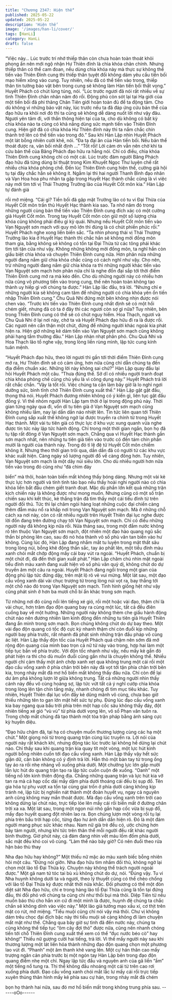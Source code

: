 ```yaml
---
title: "Chương 2347: Hiện thế"
published: 2025-05-22
updated: 2025-05-22
description: 'Hiện thế'
image: '/images/han-li/cover/'
tags: [HanLi]
category: HanLi
draft: false
---
```


“Việc này… Lúc trước trí nhớ thiếp thân còn chưa hoàn toàn thoát
khỏi phong ấn nên mới ngộ nhận Hư Thiên đỉnh là chìa khóa
chân chính. Nhưng thiếp thân có thể cam đoan, nếu dùng chìa
khóa này mà thực sự không thể tiến vào Thiên Đỉnh cung thì thiếp
thân tuyệt đối không dám yêu cầu tiền bối mạo hiểm xông vào
cung. Tuy nhiên, nếu đã có thể tiến vào trong, thiếp thân tin tưởng
bảo vật bên trong cung sẽ không làm Hàn tiền bối thất vọng.”
Huyết Phách có chút lúng túng, nói.
“Lúc trước ngươi đã nói rất nhiều về sự tình Thiên Đỉnh chân
nhân năm đó rồi. Động phủ còn sót lại tại Hạ giới của một tiền bối
đã phi thăng Chân Tiên giới hoàn toàn đủ để ta động tâm. Cho dù
không vì những bảo vật này, lúc trước nếu ta đã đáp ứng cứu bản
thể của đạo hữu ra khỏi nơi đó thì ta cũng sẽ không dễ dàng nuốt
lời như vậy đâu. Ngươi yên tâm đi, với thần thông hiện tại của ta,
cho dù không có bất kỳ chìa khóa nào ta cũng có khả năng dùng
sức mạnh tiến vào Thiên Đỉnh cung. Hiện giờ đã có chìa khóa Hư
Thiên đỉnh này thì ta nắm chắc chín thành trở lên có thể tiến vào
trong đó.” Sau khi Hàn Lập nhìn Huyết Phách một lát bỗng nhiên
cười khẽ, nói.
“Đa tạ đại ân của Hàn tiền bối. Nếu bản thể thoát được ra, vãn bối
nhất định …”
“Tốt rồi! Lời cảm ơn vẫn nên chờ khi ta cứu bản thể của Băng
Phách đạo hữu ra hẵng nói. Chỉ có điều, chìa khóa Thiên Đỉnh
cung không chỉ có một cái. Lúc trước đám người Băng Phách đạo
hữu đã từng dùng bí thuật trong Kim Khuyết Ngọc Thư luyện chế
rất nhiều chìa khóa phỏng chế. Đến lúc Thiên Đỉnh cung hiện thế,
cường giả hội tụ tại đây chắc hẳn sẽ không ít. Ngẫm lại thì hai
người Thanh Bình đạo nhân và Vạn Hoa hoa phu nhân ta gặp
trong Huyết Hạc thành chắc cũng là vì việc này mới tìm tới vị Thái
Thượng Trưởng lão của Huyết Cốt môn kia.” Hàn Lập tự đánh giá

rồi mở miệng.
“Cái gì? Tiền bối đã gặp mặt Trưởng lão có tu vi Đại Thừa của
Huyết Cốt môn trấn thủ Huyết Hạc thành kia sao. Ta nhớ năm đó
trong những người cùng bản thể tiến vào Thiên Đỉnh cung đích
xác có một cường giả Huyết Cốt môn. Trong tay Huyết Cốt môn
còn giữ một số lượng chìa khóa cũng không phải điều gì kỳ quái.
Nhưng nếu Huyết Cốt môn tiến vào Vạn Nguyệt sơn mạch với
quy mô lớn thì đúng là có chút phiền phức rồi.” Huyết Phách nghe
xong liền biến sắc.
“Ta nhìn phong thái vị Thái Thượng Trưởng lão kia ở Huyết Hạc
thành thì chắc hắn sẽ không mời đồng môn tham gia, bằng không
sẽ không có tồn tại Đại Thừa từ các tông phái khác tìm tới tận
cửa như vậy. Không những không mời đồng môn, ta nghĩ hắn còn
giấu biệt chìa khóa và chuyện Thiên Đỉnh cung nữa. Hơn phân
nửa những người đang nắm giữ chìa khóa chắc cũng có cách
nghĩ như vậy. Cho nên, trừ những người đang nắm giữ chìa khóa
ra thì những người khác tiến vào Vạn Nguyệt sơn mạch hơn phân
nửa chỉ là nghe đồn đại sắp tới thời điểm Thiên Đỉnh cung mở ra
mà kéo đến. Cho dù những người này có nhiều hơn nữa cũng vô
phương tiến vào trong cung, thế nên hoàn toàn không tạo thành
uy hiếp gì với chúng ta được.” Hàn Lập lắc đầu, trả lời.
“Nhưng chỉ e những người kia sẽ không cam tâm để những
người có chìa khóa yên ổn tiến nhập Thiên Đỉnh cung.” Chu Quả
Nhi đứng một bên không nhịn được nói chen vào.
“Trước khi tiến vào Thiên Đỉnh cung nhất định sẽ có một hồi chém
giết, nhưng đã có ta ở đây thì các ngươi còn sợ gì nữa? Tuy
nhiên, bên trong Thiên Đỉnh cung có thể sẽ có chút nguy hiểm.
Hoa Thạch, ngươi và Chu Quả Nhi ở lại nơi này, chờ ta và Huyết
Phách đạo hữu đi ra là được rồi. Các ngươi nên cẩn thận một
chút, đừng để những người khác ngoài kia phát hiện ra. Hiện giờ
những kẻ dám tiến vào Vạn Nguyệt sơn mạch cũng không phải
hạng tầm thường đâu.” Hàn Lập nhàn nhạt phân phó.
Chu Quả Nhi và Hoa Thạch lão tổ nghe vậy, trong lòng liền rùng
mình, lập tức cung kính tuân mệnh.

“Huyết Phách đạo hữu, theo lời ngươi thì gần tới thời điểm Thiên
Đỉnh cung mở ra, Hư Thiên đỉnh sẽ có cảm ứng, hơn nữa cũng
chỉ dẫn chúng ta đến địa điểm chuẩn xác. Những lời này không
sai chứ?” Hàn Lập quay đầu lại hỏi Huyết Phách một câu.
“Thưa đúng thế. Sở dĩ có nhiều người tranh đoạt chìa khóa phỏng
chế cũng chủ yếu là vì công dụng này.” Huyết Phách trả lời rất
chắc chắn.
“Vậy là tốt rồi. Việc chúng ta cần làm bây giờ là lo nghỉ ngơi
dưỡng sức, bình tĩnh chờ Thiên Đỉnh cung xuất thế.” Hàn Lập gật
gật đầu, thong thả nói.
Huyết Phách đương nhiên không có ý kiến gì, liên tục gật đầu
đồng ý.
Vì thế nhóm người Hàn Lập tạm thời ở lại trong động phủ này.
Thời gian từng ngày qua đi, vốn dĩ tu tiên giả ở Vạn Nguyệt sơn
mạch cũng không nhiều lắm, nay lại dần dần náo nhiệt lên.
Tin tức liên quan tới Thiên Đỉnh cung sắp xuất thế không ngờ lại
được truyền ra chính từ trong Huyết Hạc thành.
Một vài tu tiên giả có thực lực ở khu vực xung quanh vừa nghe
được tin tức này lập tức hành động. Chỉ trong một thời gian ngắn,
bọn họ đã tụ tập rất đông ở Vạn Nguyệt sơn mạch.
Chẳng qua vì Huyết Hạc thành gần sơn mạch nhất, nên những tu
tiên giả tiến vào trước có đến tám chín phần mười là người của
thành này.
Trong đó tỉ lệ đệ tử Huyết Cốt môn chiếm không ít.
Nhưng theo thời gian trôi qua, dần dần đã có người từ các khu
vực khác xuất hiện. Càng ngày số lượng người đổ về càng đông
hơn.
Tuy nhiên, Vạn Nguyệt sơn mạch là một dãy núi siêu lớn. Cho dù
nhiều người hơn nữa tiến vào trong đó cũng như “đá chìm đáy

biển” mà thôi, hoàn toàn biến mất không thấy bóng dáng.
Nhưng một vài kẻ thực lực hơn người và tính tình táo bạo nếu
thấy hoài nghi người nào có chìa khóa liền bắt đầu chém giết
tranh đoạt. Mặc dù phần lớn kết quả những trận kịch chiến này là
không được như mong muốn. Nhưng cũng có một số trận chiến
sau khi kết thúc, kẻ thắng trận đã tìm thấy một cái tiểu đỉnh từ trên
người đối thủ. Tức thì lại châm ngòi hàng loạt những cuộc đại
chiến càng thêm đẫm máu nổ ra khắp nơi trong Vạn Nguyệt sơn
mạch.
Mà ở những chỗ cách xa nơi này, còn có rất nhiều người trên
Huyết Thiên đại lục nghe được lời đồn đang trên đường chạy tới
Vạn Nguyệt sơn mạch.
Chỉ có điều những người này đã không kịp nữa rồi.
Nửa tháng sau, trong một đầm nước không rõ tên thuộc Vạn
Nguyệt sơn mạch, đột nhiên một đạo hào quang ngũ sắc thần bí
phóng lên cao, sau đó nó hóa thành vô số phù văn tan biến vào
hư không.
Cùng lúc đó, Hàn Lập đang nhắm mắt tu luyện trong mật thất sâu
trong lòng núi, bỗng khẽ động thần sắc, tay áo phất lên, một tiểu
đỉnh màu xanh chói mắt chớp động mấy cái bay vút ra ngoài.
“Huyết Phách, chuẩn bị một chút đi, đã đến thời gian xuất phát.”
Hàn Lập chăm chú nhìn mặt ngoài tiểu đỉnh màu xanh đang xuất
hiện vô số phù văn quỷ dị, không chút do dự truyền âm một câu
ra ngoài.
Huyết Phách đang ngồi trong một gian của động phủ lập tức đứng
dậy, trên mặt lộ rõ vẻ vui mừng.
Một lát sau, một đạo cầu vồng xanh dài vài chục trượng từ trong
lòng núi vọt ra, bay thẳng tới một chỗ nào đó trong Vạn Nguyệt
sơn mạch.
Tình hình giống hệt như vậy cũng phát sinh ở hơn ba mươi chỗ bí
ẩn khác trong sơn mạch.

Từ những nơi đó cũng nổi lên tiếng xé gió, rồi một hoặc vài đạo,
thậm chí là vài chục, hơn trăm đạo độn quang bay ra cùng một
lúc, tất cả đều điên cuồng bay về một hướng.
Những người này không thèm che giấu hành động chút nào nên
đương nhiên làm kinh động đến những tu tiên giả Huyết Thiên
đang ẩn mình trong sơn mạch. Bọn chúng không chút do dự bay
theo.
Một vài đạo độn quang có tốc độ cực kỳ nhanh thậm chí còn đuổi
kịp những người bay phía trước, rất nhanh đã phát sinh những
trận đấu pháp vô cùng ác liệt.
Hàn Lập thấy độn tốc của Huyết Phách quá chậm nên sớm đã
mở rộng độn quang của mình bao trọn cả nữ tử này vào trong,
hợp hai làm một tiếp tục bắn về phía trước.
Với độn tốc nhanh như vậy, nếu mấy kẻ gần đó phát hiện ra thì
cho dù muốn đuổi cũng gần như là chuyện không thể.
Nhiều người chỉ cảm thấy một ánh chớp xanh xẹt qua không
trung một cái rồi một đạo cầu vồng xanh ở phía chân trời bên này
đã vọt tới tận phía chân trời bên kia, trong nháy mắt đã mơ hồ
biến mất không thấy đâu nữa. Chỉ còn để lại dư âm phá không
lượn lờ giữa không trung.
Tất cả những người nhìn thấy cảnh này đều vô cùng hoảng sợ,
lập tức vứt tất cả ý nghĩ cướp chìa khóa trong lòng lên tận chín
tầng mây, nhanh chóng đi tìm mục tiêu khác.
Tuy nhiên, Huyết Thiên đại lục vốn đầy kẻ dũng mãnh vô cùng,
chưa bao giờ thiếu những tên to gan lớn mật hết sức tự phụ.
Đúng lúc đạo cầu vồng xanh kia bay ngang qua bầu trời phía trên
một hạp cốc sâu không thấy đáy, đột nhiên tiếng xé gió “vù vù” từ
phía dưới vọng lên, vô số Phạn văn tuôn ra. Trong chớp mắt
chúng đã tạo thành một tòa trận pháp bằng ánh sáng cực kỳ
huyền diệu.

“Đạo hữu chậm đã, tại hạ có chuyện muốn thương lượng cùng
các hạ một chút.” Một giọng nói từ trong quang trận cùng lúc
truyền ra.
Lời nói của người này rất khách khí, nhưng động tác lúc trước lại
không hề dừng lại chút nào. Chỉ thấy sau khi quang trận kia quay
tít một vòng, một lực hút kinh người bỗng nhiên cuốn tới đạo cầu
vồng xanh.
Hàn Lập thấy vậy hết sức giận dữ, căn bản không có ý định trả
lời. Hằn thò một bàn tay từ trong ống tay áo ra rồi nhẹ nhàng vỗ
xuống phía dưới. Một chưởng lực lớn gấp mười lần lực hút do
quang trận tạo ra lập tức cuồn cuộn đè xuống.
“Oanh” một tiếng nổ lớn kinh thiên động địa.
Chẳng những quang trận và lực hút kia vỡ tan ra mà cả hạp cốc
dài mấy dặm phía dưới thoáng cái đều bị sụp đổ.
Tên gia hỏa tự phụ vượt xa tồn tại cùng giai trốn ở phía dưới
càng không kịp tránh né, lập tức bị nghiền nát thành một đoàn
huyết vụ, ngay cả nguyên anh cũng không may mắn thoát được.
Mà đạo cầu vồng xanh trên trời cao không dừng lại chút nào, trực
tiếp lóe lên mấy cái rồi biến mất ở đường chân trời xa xa.
Một lát sau, trong một ngọn núi nhỏ gần hạp cốc vừa bị sụp đổ,
mấy đạo huyết quang đột nhiên lao ra. Bọn chúng lượn một vòng
rồi tụ lại phía trên bầu trời hạp cốc, từng đạo hư ảnh dần dần hiện
rõ.
Đó là một đám người mang phục sức khác nhau.
Nam nữ già trẻ đều có, ước chừng hơn bảy tám người, nhưng khí
tức trên thân thể mỗi người đều rất khác người bình thường.
Giờ phút này, cả đám đang nhìn vết máu lốm đốm phía dưới, sắc
mặt đều khó coi vô cùng.
“Làm thế nào bây giờ? Có nên đuổi theo rửa hận báo thù thay

Nha đạo hữu hay không?” Một thiếu nữ mặc áo màu xanh biếc
bỗng nhiên hỏi một câu.
“Đừng nói giỡn. Nha đạo hữu tìm nhầm đối thủ, không ngờ lại
chọn một lão tổ Đại Thừa kỳ. Chuyện này không thể trách người
ngoài được.” Một gã nam tử tóc tai bù xù không chút do dự, nói.
“Đúng vậy. Tu vi Nha huynh không dưới ta và ngươi, theo lý
thuyết cũng có thể chèo chống với lão tổ Đại Thừa kỳ được nhất
thời nửa khắc. Đối phương có thể một đòn diệt sát Nha đạo hữu,
chỉ e trong hàng lão tổ Đại Thừa cũng là tồn tại đứng đầu, thì đối
phó với chúng ta cũng chỉ như thổi bụi mà thôi. Diệp Tiên tử nếu
muốn báo thù cho hắn xin cứ đi một mình là được, huynh đệ
chúng ta chắc chắn sẽ không dính vào việc này.” Một lão giả
tướng mạo xấu xí, cơ thịt trên mặt co rút, mở miệng.
“Tiểu muội cũng chỉ nói vậy mà thôi. Chư vị không dám trêu chọc
đại địch bậc này thì tiểu muội sẽ càng không đi làm chuyện mất
mặt như thế. Chẳng qua bây giờ sự tình đã đến nước này, chúng
ta cũng không thể tiếp tục “ôm cây đợi thỏ” được nữa, cũng nên
nhanh chóng tiến tới chỗ Thiên Đỉnh cung xuất thế xem có thể
“đục nước béo cò” hay không!” Thiếu nữ gượng cười hai tiếng, trả
lời.
Vì thế mấy người này sau khi thương lượng một lát liền hóa thành
những đạo độn quang chọn một phương lao vút đi.
“Phanh” một âm thanh khẽ vang lên.
Một cự hán thân cao mấy trượng ngăn cản phía trước bị một
ngón tay Hàn Lập bên trong đạo độn quang điểm nhẹ một chỉ.
Ngay lập tức đầu và nguyên anh của gã liền “ầm” một tiếng nổ
tung ra.
Thi thể không đầu nhoáng một cái từ trên cao rơi xuống phía
dưới.
Đạo cầu vồng xanh chói mắt lắc lư mấy cái rồi trực tiếp xuyên
thủng thân hình mấy kẻ phía sau cự hán, trong nháy mắt đã chém

bọn họ thành hai nửa, sau đó mơ hồ biến mất trong không trung
phía sau.
------oOo------
